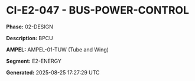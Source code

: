# CI-E2-047 - BUS-POWER-CONTROL

**Phase:** 02-DESIGN

**Description:** BPCU

**AMPEL:** AMPEL-01-TUW (Tube and Wing)

**Segment:** E2-ENERGY

**Generated:** 2025-08-25 17:27:29 UTC
